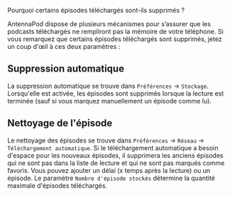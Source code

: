 Pourquoi certains épisodes téléchargés sont-ils supprimés ?

AntennaPod dispose de plusieurs mécanismes pour s’assurer que les podcasts
téléchargés ne rempliront pas la mémoire de votre téléphone. Si vous remarquez
que certains épisodes téléchargés sont supprimés, jetez un coup d'œil à ces deux
paramètres :

## Suppression automatique

La suppression automatique se trouve dans `Préférences` → `Stockage`. Lorsqu'elle
est activée, les épisodes sont supprimés lorsque la lecture est terminée (sauf
si vous marquez manuellement un épisode comme lu).

## Nettoyage de l'épisode

Le nettoyage des épisodes se trouve dans `Préférences` → `Réseau` →
`Téléchargement automatique`. Si le téléchargement automatique a besoin d'espace
pour les nouveaux épisodes, il supprimera les anciens épisodes qui ne sont pas
dans la liste de lecture et qui ne sont pas marqués comme favoris. Vous pouvez
ajouter un délai (x temps après la lecture) ou un épisode. Le paramètre
`Nombre d'épisode stockés` détermine la quantité maximale d'épisodes téléchargés.
